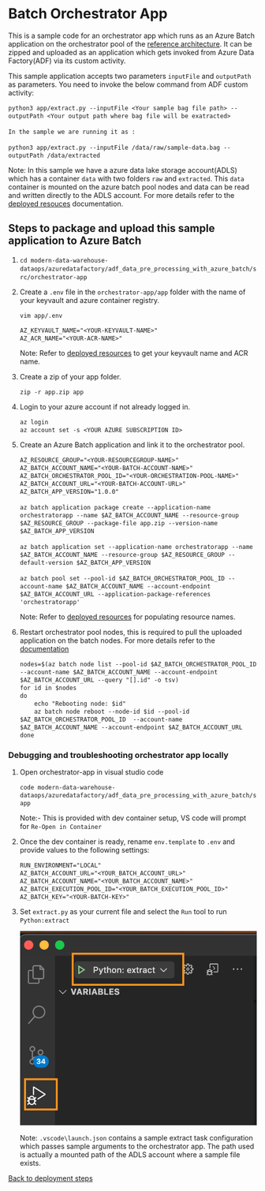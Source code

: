# Batch Orchestrator App

This is a sample code for an orchestrator app which runs as an Azure Batch application on the orchestrator pool of the [reference architecture](../../README.md#architecture). It can be zipped and uploaded as an application which gets invoked from Azure Data Factory(ADF) via its custom activity.

This sample application accepts two parameters `inputFile` and `outputPath` as parameters. You need to invoke the below command from ADF custom activity:

```shell
python3 app/extract.py --inputFile <Your sample bag file path> --outputPath <Your output path where bag file will be exatracted>

In the sample we are running it as :

python3 app/extract.py --inputFile /data/raw/sample-data.bag --outputPath /data/extracted

```

Note: In this sample we have a azure data lake storage account(ADLS) which has a container `data` with two folders `raw` and `extracted`. This `data` container is mounted on the azure batch pool nodes and data can be read and written directly to the ADLS account. For more details refer to the [deployed resouces](../../deploy/terraform/README.md#deployed-resources) documentation.

## Steps to package and upload this sample application to Azure Batch

1. `cd modern-data-warehouse-dataops/azuredatafactory/adf_data_pre_processing_with_azure_batch/src/orchestrator-app`

2. Create a `.env` file in the `orchestrator-app/app` folder with the name of your keyvault and azure container registry.

    ```shel
    vim app/.env
    ```

    ```shell
    AZ_KEYVAULT_NAME="<YOUR-KEYVAULT-NAME>"
    AZ_ACR_NAME="<YOUR-ACR-NAME>"
    ```

    Note: Refer to [deployed resources](../../deploy/terraform/README.md#deployed-resources) to get your keyvault name and ACR name.

3. Create a zip of your app folder.

    ```shell
    zip -r app.zip app
    ```

4. Login to your azure account if not already logged in.

    ```shell
    az login
    az account set -s <YOUR AZURE SUBSCRIPTION ID>
    ```

5. Create an Azure Batch application and link it to the orchestrator pool.

    ```shell
    AZ_RESOURCE_GROUP="<YOUR-RESOURCEGROUP-NAME>"
    AZ_BATCH_ACCOUNT_NAME="<YOUR-BATCH-ACCOUNT-NAME>"
    AZ_BATCH_ORCHESTRATOR_POOL_ID="<YOUR-ORCHESTRATION-POOL-NAME>"
    AZ_BATCH_ACCOUNT_URL="<YOUR-BATCH-ACCOUNT-URL>"
    AZ_BATCH_APP_VERSION="1.0.0"

    az batch application package create --application-name orchestratorapp --name $AZ_BATCH_ACCOUNT_NAME --resource-group $AZ_RESOURCE_GROUP --package-file app.zip --version-name $AZ_BATCH_APP_VERSION

    az batch application set --application-name orchestratorapp --name $AZ_BATCH_ACCOUNT_NAME --resource-group $AZ_RESOURCE_GROUP --default-version $AZ_BATCH_APP_VERSION

    az batch pool set --pool-id $AZ_BATCH_ORCHESTRATOR_POOL_ID --account-name $AZ_BATCH_ACCOUNT_NAME --account-endpoint $AZ_BATCH_ACCOUNT_URL --application-package-references 'orchestratorapp'

    ```

    Note: Refer to [deployed resources](../../deploy/terraform/README.md#deployed-resources) for populating resource names.

6. Restart orchestrator pool nodes, this is required to pull the uploaded application on the batch nodes. For more details refer to the [documentation](https://learn.microsoft.com/en-us/azure/batch/batch-application-packages)

    ```shell
    nodes=$(az batch node list --pool-id $AZ_BATCH_ORCHESTRATOR_POOL_ID --account-name $AZ_BATCH_ACCOUNT_NAME --account-endpoint $AZ_BATCH_ACCOUNT_URL --query "[].id" -o tsv)
    for id in $nodes
    do
        echo "Rebooting node: $id"
        az batch node reboot --node-id $id --pool-id $AZ_BATCH_ORCHESTRATOR_POOL_ID  --account-name $AZ_BATCH_ACCOUNT_NAME --account-endpoint $AZ_BATCH_ACCOUNT_URL
    done
    ```

### Debugging and troubleshooting orchestrator app locally

1. Open orchestrator-app in visual studio code

    ```shell
    code modern-data-warehouse-dataops/azuredatafactory/adf_data_pre_processing_with_azure_batch/src/orchestrator-app
    ```

    Note:- This is provided with dev container setup, VS code will prompt for `Re-Open in Container`

2. Once the dev container is ready, rename `env.template` to `.env` and provide values to the following settings:

    ```shell
    RUN_ENVIRONMENT="LOCAL"
    AZ_BATCH_ACCOUNT_URL="<YOUR_BATCH_ACCOUNT_URL>"
    AZ_BATCH_ACCOUNT_NAME="<YOUR_BATCH_ACCOUNT_NAME>"
    AZ_BATCH_EXECUTION_POOL_ID="<YOUR_BATCH_EXECUTION_POOL_ID>"
    AZ_BATCH_KEY="<YOUR-BATCH-KEY>"
    ```

3. Set `extract.py` as your current file and select the `Run` tool to run `Python:extract`

    ![Debug orchestrator application](../../images/local-debug.png)

    Note: `.vscode\launch.json` contains a sample extract task configuration which passes sample arguments to the orchestrator app. The path used is actually a mounted path of the ADLS account where a sample file exists.

[Back to deployment steps](../../README.md#setup-and-deployment)

